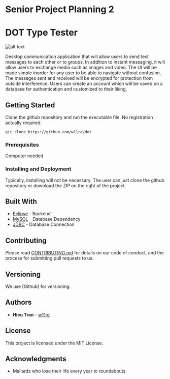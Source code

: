 # Senior Project Planning 2
# DOT Type Tester

![alt text](https://encrypted-tbn0.gstatic.com/images?q=tbn:ANd9GcQQpXvbuELzJJ6T337mbrV1lvUs_usuucu1GAFtUhLnOFb9DEaZyQ)

Desktop communication application that will allow users to send
text messages to each other or to groups. In addition to instant messaging, it will allow
users to exchange media such as images and video. The UI will be made simple inorder
for any user to be able to navigate without confusion. The messages sent and received
will be encrypted for protection from outside interference. Users can create an account
which will be saved on a database for authentication and customized to their liking.


## Getting Started

Clone the github repository and run the executable file. No registration actually required.
```
git clone https://github.com/w11re/dot
```

### Prerequisites

Computer needed.

### Installing and Deployment

Typically, installing will not be necessary. The user can just clone the github repository or download the ZIP on the right of the project.

## Built With

* [Eclipse](https://www.eclipse.org/) - Backend
* [MySQL](https://www.mysql.com/) - Database Dependency
* [JDBC](http://www.oracle.com/technetwork/java/javase/jdbc/index.html) - Database Connection


## Contributing

Please read [CONTRIBUTING.md](https://github.com/arjun-csekar/TeamRedundancy/blob/master/CONTRIBUTING.md) for details on our code of conduct, and the process for submitting pull requests to us.

## Versioning

We use [Github] for versioning.

## Authors

* **Hieu Tran** - [w11re](https://github.com/w11re)


## License

This project is licensed under the MIT License.

## Acknowledgments

* Mallards who lose their life every year to roundabouts.


